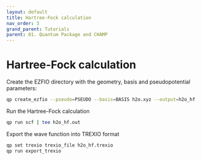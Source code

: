 ```yaml
---
layout: default
title: Hartree-Fock calculation
nav_order: 3
grand_parent: Tutorials
parent: 01. Quantum Package and CHAMP
---
```


# Hartree-Fock calculation

Create the EZFIO directory with the geometry, basis and pseudopotential
parameters:

```bash
qp create_ezfio --pseudo=PSEUDO --basis=BASIS h2o.xyz --output=h2o_hf
```

Run the Hartree-Fock calculation

```bash
qp run scf | tee h2o_hf.out
```

Export the wave function into TREXIO format

```bash
qp set trexio trexio_file h2o_hf.trexio
qp run export_trexio
```
